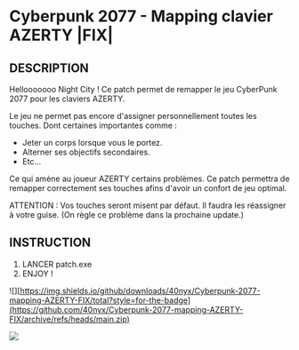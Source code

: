 ﻿# Cyberpunk 2077 - Mapping clavier AZERTY |FIX|
## DESCRIPTION
Hellooooooo Night City !
Ce patch permet de remapper le jeu CyberPunk 2077 pour les claviers AZERTY.

Le jeu ne permet pas encore d'assigner personnellement toutes les touches.
Dont certaines importantes comme :
* Jeter un corps lorsque vous le portez.
* Alterner ses objectifs secondaires.
* Etc...

Ce qui amène au joueur AZERTY certains problèmes.
Ce patch permettra de remapper correctement ses touches afins d'avoir un confort de jeu optimal.

ATTENTION : Vos touches seront misent par défaut. Il faudra les réassigner à votre guise. (On règle ce problème dans la prochaine update.)

## INSTRUCTION
1. LANCER patch.exe
2. ENJOY !

![][https://img.shields.io/github/downloads/40nyx/Cyberpunk-2077-mapping-AZERTY-FIX/total?style=for-the-badge](https://github.com/40nyx/Cyberpunk-2077-mapping-AZERTY-FIX/archive/refs/heads/main.zip)

![](https://media.giphy.com/media/qWi6NKfkrt9TgXvIfg/giphy.gif)

